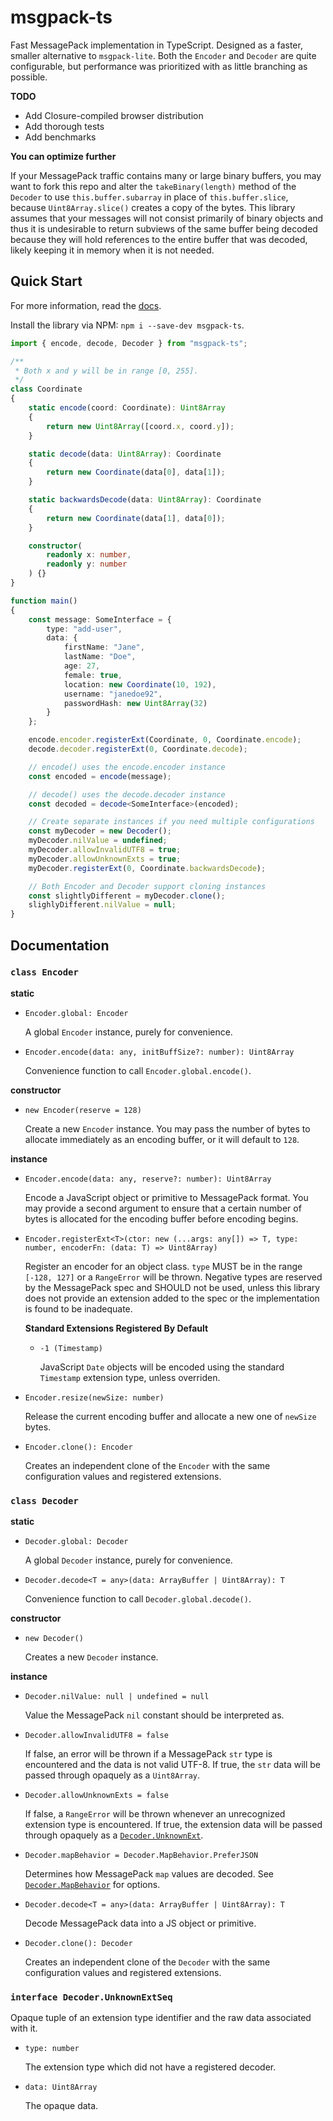 # msgpack-ts

Fast MessagePack implementation in TypeScript. Designed as a faster, smaller
alternative to `msgpack-lite`. Both the `Encoder` and `Decoder` are quite
configurable, but performance was prioritized with as little branching as
possible.

**TODO**

- Add Closure-compiled browser distribution
- Add thorough tests
- Add benchmarks

**You can optimize further**

If your MessagePack traffic contains many or large binary buffers, you may
want to fork this repo and alter the `takeBinary(length)` method of the
`Decoder` to use `this.buffer.subarray` in place of `this.buffer.slice`,
because `Uint8Array.slice()` creates a copy of the bytes. This library
assumes that your messages will not consist primarily of binary objects
and thus it is undesirable to return subviews of the same buffer being
decoded because they will hold references to the entire buffer that was
decoded, likely keeping it in memory when it is not needed.

## Quick Start

For more information, read the [docs](#documentation).

Install the library via NPM: `npm i --save-dev msgpack-ts`.

```TypeScript
import { encode, decode, Decoder } from "msgpack-ts";

/**
 * Both x and y will be in range [0, 255].
 */
class Coordinate
{
    static encode(coord: Coordinate): Uint8Array
    {
        return new Uint8Array([coord.x, coord.y]);
    }

    static decode(data: Uint8Array): Coordinate
    {
        return new Coordinate(data[0], data[1]);
    }

    static backwardsDecode(data: Uint8Array): Coordinate
    {
        return new Coordinate(data[1], data[0]);
    }

    constructor(
        readonly x: number,
        readonly y: number
    ) {}
}

function main()
{
    const message: SomeInterface = {
        type: "add-user",
        data: {
            firstName: "Jane",
            lastName: "Doe",
            age: 27,
            female: true,
            location: new Coordinate(10, 192),
            username: "janedoe92",
            passwordHash: new Uint8Array(32)
        }
    };

    encode.encoder.registerExt(Coordinate, 0, Coordinate.encode);
    decode.decoder.registerExt(0, Coordinate.decode);

    // encode() uses the encode.encoder instance
    const encoded = encode(message);

    // decode() uses the decode.decoder instance
    const decoded = decode<SomeInterface>(encoded);

    // Create separate instances if you need multiple configurations
    const myDecoder = new Decoder();
    myDecoder.nilValue = undefined;
    myDecoder.allowInvalidUTF8 = true;
    myDecoder.allowUnknownExts = true;
    myDecoder.registerExt(0, Coordinate.backwardsDecode);

    // Both Encoder and Decoder support cloning instances
    const slightlyDifferent = myDecoder.clone();
    slighlyDifferent.nilValue = null;
}
```

## Documentation

### `class Encoder`

**static**

- `Encoder.global: Encoder`

    A global `Encoder` instance, purely for convenience.

- `Encoder.encode(data: any, initBuffSize?: number): Uint8Array`

    Convenience function to call `Encoder.global.encode()`.

**constructor**

- `new Encoder(reserve = 128)`

    Create a new `Encoder` instance. You may pass the number of bytes to
    allocate immediately as an encoding buffer, or it will default to `128`.

**instance**

- `Encoder.encode(data: any, reserve?: number): Uint8Array`

    Encode a JavaScript object or primitive to MessagePack format. You may provide a second argument
    to ensure that a certain number of bytes is allocated for the encoding buffer before encoding
    begins.

- `Encoder.registerExt<T>(ctor: new (...args: any[]) => T, type: number, encoderFn: (data: T) => Uint8Array)`

    Register an encoder for an object class. `type` MUST be in the range `[-128, 127]` or a `RangeError`
    will be thrown. Negative types are reserved by the MessagePack spec and SHOULD not be used, unless
    this library does not provide an extension added to the spec or the implementation is found to be
    inadequate.

    **Standard Extensions Registered By Default**

    - `-1 (Timestamp)`

        JavaScript `Date` objects will be encoded using the standard `Timestamp` extension type, unless
        overriden.

- `Encoder.resize(newSize: number)`

    Release the current encoding buffer and allocate a new one of `newSize` bytes.

- `Encoder.clone(): Encoder`

    Creates an independent clone of the `Encoder` with the same
    configuration values and registered extensions.


### `class Decoder`

**static**

- `Decoder.global: Decoder`

    A global `Decoder` instance, purely for convenience.

- `Decoder.decode<T = any>(data: ArrayBuffer | Uint8Array): T`

    Convenience function to call `Decoder.global.decode()`.

**constructor**

- `new Decoder()`

    Creates a new `Decoder` instance.

**instance**

- `Decoder.nilValue: null | undefined = null`

    Value the MessagePack `nil` constant should be interpreted as.

- `Decoder.allowInvalidUTF8 = false`

    If false, an error will be thrown if a MessagePack `str` type is
    encountered and the data is not valid UTF-8. If true, the `str`
    data will be passed through opaquely as a `Uint8Array`.

- `Decoder.allowUnknownExts = false`

    If false, a `RangeError` will be thrown whenever an unrecognized extension type is encountered. If
    true, the extension data will be passed through opaquely as a
    [`Decoder.UnknownExt`](#interface-decoderunknownextseq).

- `Decoder.mapBehavior = Decoder.MapBehavior.PreferJSON`

    Determines how MessagePack `map` values are decoded. See
    [`Decoder.MapBehavior`](#enum-decodermapbehavior) for options.

- `Decoder.decode<T = any>(data: ArrayBuffer | Uint8Array): T`

    Decode MessagePack data into a JS object or primitive.

- `Decoder.clone(): Decoder`

    Creates an independent clone of the `Decoder` with the same
    configuration values and registered extensions.

### `interface Decoder.UnknownExtSeq`

Opaque tuple of an extension type identifier and the raw data associated with it.

- `type: number`

    The extension type which did not have a registered decoder.

- `data: Uint8Array`

    The opaque data.
